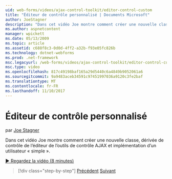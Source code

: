 ```yaml
---
uid: web-forms/videos/ajax-control-toolkit/editor-control-custom
title: "Éditeur de contrôle personnalisé | Documents Microsoft"
author: JoeStagner
description: "Dans cet vidéo Joe montre comment créer une nouvelle classe, dérivée de contrôle de l’éditeur de l’outils de contrôle AJAX et implémentation d’un utilisateur « simple »."
ms.author: aspnetcontent
manager: wpickett
ms.date: 05/13/2009
ms.topic: article
ms.assetid: c688f8c3-0d0d-4ff2-a32b-f93e05fc826b
ms.technology: dotnet-webforms
ms.prod: .net-framework
msc.legacyurl: /web-forms/videos/ajax-control-toolkit/editor-control-custom
msc.type: video
ms.openlocfilehash: 817c49198baf165a29d5440c6a4849b9052061a6
ms.sourcegitcommit: 9a9483aceb34591c97451997036a9120c3fe2baf
ms.translationtype: MT
ms.contentlocale: fr-FR
ms.lasthandoff: 11/10/2017
---
```

<a name="editor-control-custom"></a>Éditeur de contrôle personnalisé
====================
par [Joe Stagner](https://github.com/JoeStagner)

Dans cet vidéo Joe montre comment créer une nouvelle classe, dérivée de contrôle de l’éditeur de l’outils de contrôle AJAX et implémentation d’un utilisateur « simple ».

[&#9654; Regardez la vidéo (8 minutes)](https://channel9.msdn.com/Blogs/ASP-NET-Site-Videos/editor-control-custom)

>[!div class="step-by-step"]
[Précédent](editor-control.md)
[Suivant](create-a-new-custom-extender.md)
